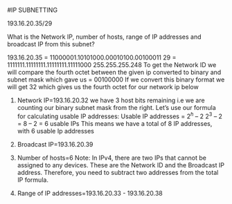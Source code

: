 #IP SUBNETTING

193.16.20.35/29

What is the Network IP, number of hosts, range of IP addresses and broadcast IP from this subnet?

193.16.20.35 = 11000001.10101000.00010100.00100011
29 = 1111111.11111111.11111111.11111000
255.255.255.248
To get the Network ID we will compare the fourth octet between the given ip converted to binary and subnet mask
which gave us = 00100000
If we convert this binary format we will get 32
which gives us the fourth octet for our network ip below

1. Network IP=193.16.20.32
we have 3 host bits remaining i.e we are counting our binary subnet mask from the right. Let’s use our formula for calculating usable IP addresses:
Usable IP addresses = $2^h$ – 2
$2^3$ – 2 = 8 – 2 = 6 usable IPs
This means we have a total of 8 IP addresses, with 6 usable Ip addresses

2. Broadcast IP=193.16.20.39

2. Number of hosts=6
Note: In IPv4, there are two IPs that cannot be assigned to any devices. These are the Network ID and the Broadcast IP address. Therefore, you need to subtract two addresses from the total IP formula.

3. Range of IP addresses=193.16.20.33 - 193.16.20.38
